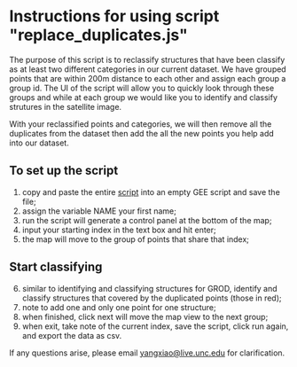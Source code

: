 # Instructions for using script "replace_duplicates.js"

The purpose of this script is to reclassify structures that have been classify as at least two different categories in our current dataset. 
We have grouped points that are within 200m distance to each other and assign each group a group id. The UI of the script will allow you to
quickly look through these groups and while at each group we would like you to identify and classify strutures in the satellite image.

With your reclassified points and categories, we will then remove all the duplicates from the dataset then add the all the new points you help
add into our dataset.

## To set up the script
1. copy and paste the entire [script](https://github.com/GlobalHydrologyLab/GROD/blob/master/1_user_interface_script/replace_duplicates.js) into an empty GEE script and save the file;
2. assign the variable NAME your first name;
3. run the script will generate a control panel at the bottom of the map;
4. input your starting index in the text box and hit enter;
5. the map will move to the group of points that share that index;

## Start classifying
6. similar to identifying and classifying structures for GROD, identify and classify structures that covered by the duplicated points (those in red);
7. note to add one and only one point for one structure;
8. when finished, click next will move the map view to the next group;
9. when exit, take note of the current index, save the script, click run again, and export the data as csv.

If any questions arise, please email yangxiao@live.unc.edu for clarification.
